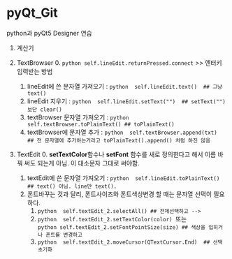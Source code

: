 # pyQt_Git

python과 pyQt5 Designer 연습

1. 계산기

2. TextBrowser 
    0. ```python self.lineEdit.returnPressed.connect``` >> 엔터키 입력받는 방법
    1. lineEdit에 쓴 문자열 가져오기 : ```python  self.lineEdit.text()  ## 그냥 text()  ```
    2. lineEdit 지우기 : ```python  self.lineEdit.setText("")  ## setText("")보단 clear() ```
    3. textBrowser 문자열 가져오기 : ```python  self.textBrowser.toPlainText() ## toPlainText() ```
    4. textBrowser에 문자열 추가 : ```python  self.textBrowser.append(txt) ``` <br>
                                ```## 전 문자열에 추가하는거라고 toPlainText().append() 처럼 하진 않음 ```

3. TextEdit
    0. **setTextColor**함수나 **setFont** 함수를 새로 정의한다고 해서 이름 바꿔 써도 되는게 아님. 이 대소문자 그대로 써야함.
    1. textEdit에 쓴 문자열 가져오기 : ```python  self.lineEdit.toPlainText() ## text() 아님. line만 text(). ``` 
    2. 폰트바꾸는 것과 달리, 폰트사이즈와 폰트색상변경 할 때는 문자열 선택이 필요하다.
        1. ```python  self.textEdit_2.selectAll() ## 전체선택하고 --> ``` 
        2. ```python  self.textEdit_2.setTextColor(color) ```또는 <br>
           ```python self.textEdit_2.setFontPointSize(size) ## 색상을 입히거나 폰트를 변경하고  ```
        4. ```python  self.textEdit_2.moveCursor(QTextCursor.End)  ## 선택 초기화 ```

